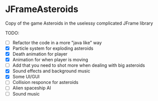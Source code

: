 # JFrameAsteroids
Copy of the game Asteroids in the uselessy complicated JFrame library

TODO:
- [ ] Refactor the code in a more "java like" way
- [x] Particle system for exploding asteroids
- [x] Death animation for player
- [x] Animation for when player is moving
- [ ] Add that you need to shot more when dealing with big asteroids
- [x] Sound effects and background music
- [x] Some UI/GUI
- [ ] Collision responce for asteroids
- [ ] Alien spaceship AI
- [ ] Sound music

